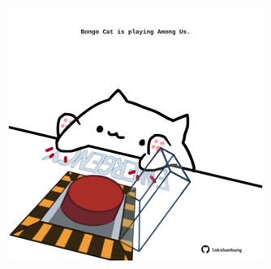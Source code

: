 <!-- built at 04/02/2023, 24:01:23 UTC -->
<p align="center">
  <img width="500" height="500" src="./ReadmeImage.svg">
</p>
